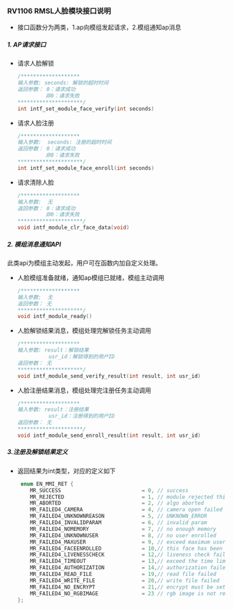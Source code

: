 ### RV1106 RMSL人脸模块接口说明

* 接口函数分为两类，1.ap向模组发起请求，2.模组通知ap消息

##### 1. AP请求接口

* 请求人脸解锁

  ```c
  /*******************
  输入参数: seconds: 解锁的超时时间
  返回参数： 0：请求成功
           非0：请求失败
  *********************/
  int intf_set_module_face_verify(int seconds)
  ```

* 请求人脸注册

  ```c
  /*******************
  输入参数:  seconds: 注册的超时时间
  返回参数： 0：请求成功
           非0：请求失败
  *********************/
  int intf_set_module_face_enroll(int seconds)
  ```

* 请求清除人脸

  ```c
  /*******************
  输入参数:  无
  返回参数： 0：请求成功
           非0：请求失败
  *********************/
  void intf_module_clr_face_data(void)
  ```


##### 2. 模组消息通知API


此类api为模组主动发起，用户可在函数内加自定义处理。

* 人脸模组准备就绪，通知ap模组已就绪，模组主动调用

  ```c
  /*******************
  输入参数:  无
  返回参数： 无
  *********************/
  void intf_module_ready()
  ```

* 人脸解锁结果消息，模组处理完解锁任务主动调用

  ```c
  /*******************
  输入参数: result：解锁结果
			usr_id：解锁得到的用户ID
  返回参数： 无
  *********************/
  void intf_module_send_verify_result(int result, int usr_id)
  ```

* 人脸注册结果消息，模组处理完注册任务主动调用

  ```c
  /*******************
  输入参数: result：注册结果
			usr_id：注册得到的用户ID
  返回参数： 无
  *********************/
  void intf_module_send_enroll_result(int result, int usr_id)
  ```

##### 3.注册及解锁结果定义

* 返回结果为int类型，对应的定义如下

  ```c
   enum EN_MMI_RET {
      MR_SUCCESS                          = 0, // success
      MR_REJECTED                         = 1, // module rejected this command
      MR_ABORTED                          = 2, // algo aborted
      MR_FAILED4_CAMERA                   = 4, // camera open failed
      MR_FAILED4_UNKNOWNREASON            = 5, // UNKNOWN_ERROR
      MR_FAILED4_INVALIDPARAM             = 6, // invalid param
      MR_FAILED4_NOMEMORY                 = 7, // no enough memory
      MR_FAILED4_UNKNOWNUSER              = 8, // no user enrolled
      MR_FAILED4_MAXUSER                  = 9, // exceed maximum user number
      MR_FAILED4_FACEENROLLED             = 10,// this face has been enrolled
      MR_FAILED4_LIVENESSCHECK            = 12,// liveness check failed
      MR_FAILED4_TIMEOUT                  = 13,// exceed the time limit
      MR_FAILED4_AUTHORIZATION            = 14,// authorization failed
      MR_FAILED4_READ_FILE                = 19,// read file failed
      MR_FAILED4_WRITE_FILE               = 20,// write file failed
      MR_FAILED4_NO_ENCRYPT               = 21,// encrypt must be set
      MR_FAILED4_NO_RGBIMAGE              = 23 // rgb image is not ready
  };
  ```
